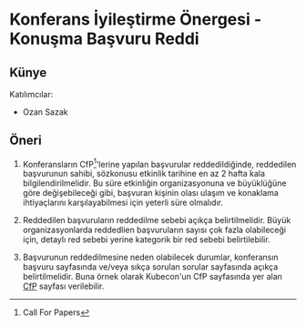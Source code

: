 # Konferans İyileştirme Önergesi - Konuşma Başvuru Reddi

## Künye

Katılımcılar:
- Ozan Sazak

## Öneri

1. Konferansların CfP[^1]'lerine yapılan başvurular reddedildiğinde, reddedilen başvurunun sahibi, sözkonusu etkinlik tarihine en az 2 hafta kala bilgilendirilmelidir. Bu süre etkinliğin organizasyonuna ve büyüklüğüne göre değişebileceği gibi, başvuran kişinin olası ulaşım ve konaklama ihtiyaçlarını karşılayabilmesi için yeterli süre olmalıdır.

2. Reddedilen başvuruların reddedilme sebebi açıkça belirtilmelidir. Büyük organizasyonlarda reddedlien başvuruların sayısı çok fazla olabileceği için, detaylı red sebebi yerine kategorik bir red sebebi belirtilebilir.

3. Başvurunun reddedilmesine neden olabilecek durumlar, konferansın başvuru sayfasında ve/veya sıkça sorulan sorular sayfasında açıkça belirtilmelidir. Buna örnek olarak Kubecon'un CfP sayfasında yer alan [CfP](https://events.linuxfoundation.org/kubecon-cloudnativecon-north-america/program/cfp/#important-notes) sayfası verilebilir.

[^1]: Call For Papers